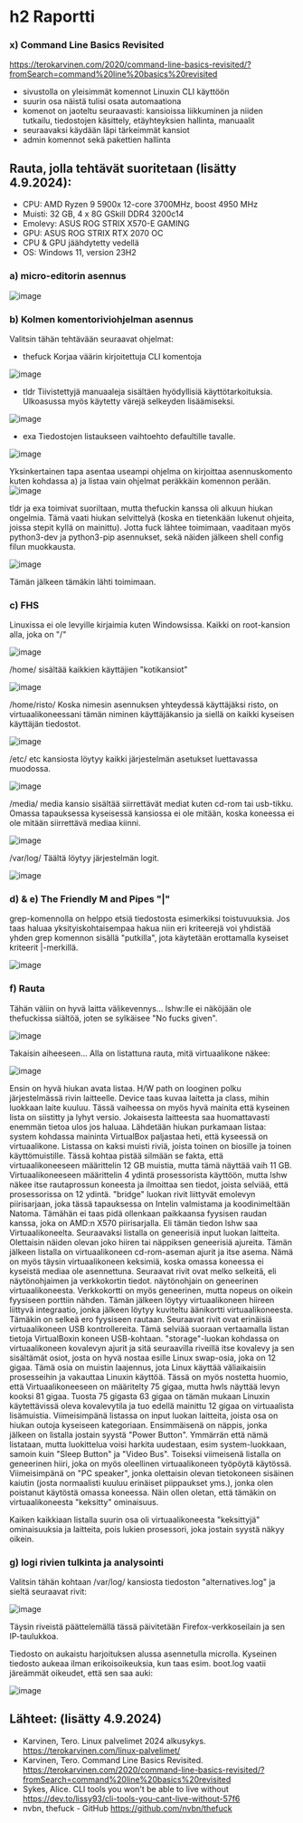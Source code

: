 # h2 Raportti
### x) Command Line Basics Revisited
https://terokarvinen.com/2020/command-line-basics-revisited/?fromSearch=command%20line%20basics%20revisited

* sivustolla on yleisimmät komennot Linuxin CLI käyttöön
* suurin osa näistä tulisi osata automaationa
* komenot on jaoteltu seuraavasti: kansioissa liikkuminen ja niiden tutkailu, tiedostojen käsittely, etäyhteyksien hallinta, manuaalit
* seuraavaksi käydään läpi tärkeimmät kansiot
* admin komennot sekä pakettien hallinta 

## Rauta, jolla tehtävät suoritetaan (lisätty 4.9.2024): 
* CPU: AMD Ryzen 9 5900x 12-core 3700MHz, boost 4950 MHz
* Muisti: 32 GB, 4 x 8G GSkill DDR4 3200c14
* Emolevy: ASUS ROG STRIX X570-E GAMING
* GPU: ASUS ROG STRIX RTX 2070 OC
* CPU & GPU jäähdytetty vedellä 
* OS: Windows 11, version 23H2

### a) micro-editorin asennus

![image](https://github.com/user-attachments/assets/7485b34d-f614-4e58-8e49-94719c57008a)

### b) Kolmen komentoriviohjelman asennus
Valitsin tähän tehtävään seuraavat ohjelmat:
* thefuck
Korjaa väärin kirjoitettuja CLI komentoja

![image](https://github.com/user-attachments/assets/db398715-c12b-4fc7-a2ac-b9fed483ce9e)

* tldr
Tiivistettyjä manuaaleja sisältäen hyödyllisiä käyttötarkoituksia. Ulkoasussa myös käytetty värejä selkeyden lisäämiseksi.

![image](https://github.com/user-attachments/assets/3c2d99a6-7ac9-4385-a622-0e03944ea4b9)

* exa
Tiedostojen listaukseen vaihtoehto defaultille tavalle.

![image](https://github.com/user-attachments/assets/efa10483-f765-4cc2-afd3-8c688e0728a1)

Yksinkertainen tapa asentaa useampi ohjelma on kirjoittaa asennuskomento kuten kohdassa a) ja listaa vain ohjelmat peräkkäin komennon perään.
![image](https://github.com/user-attachments/assets/150dddb9-857d-4270-b148-fae01ecde030)

tldr ja exa toimivat suoriltaan, mutta thefuckin kanssa oli alkuun hiukan ongelmia. Tämä vaati hiukan selvittelyä (koska en tietenkään lukenut ohjeita, joissa stepit kyllä on mainittu). 
Jotta fuck lähtee toimimaan, vaaditaan myös python3-dev ja python3-pip asennukset, sekä näiden jälkeen shell config filun muokkausta.

![image](https://github.com/user-attachments/assets/31bae058-ea2c-4bde-8067-69eb682124d1)

Tämän jälkeen tämäkin lähti toimimaan. 

### c) FHS
Linuxissa ei ole levyille kirjaimia kuten Windowsissa. Kaikki on root-kansion alla, joka on "/"

![image](https://github.com/user-attachments/assets/cb7873fd-0976-4c4c-ae4a-525617a4911a)

/home/
sisältää kaikkien käyttäjien "kotikansiot"

![image](https://github.com/user-attachments/assets/7c3b2a9a-ef03-4c44-b95e-fd439ede3271)

/home/risto/
Koska nimesin asennuksen yhteydessä käyttäjäksi risto, on virtuaalikoneessani tämän niminen käyttäjäkansio ja siellä on kaikki kyseisen käyttäjän tiedostot.

![image](https://github.com/user-attachments/assets/f64e0a66-5ebf-4b89-a6c3-49a840f4419a)

/etc/
etc kansiosta löytyy kaikki järjestelmän asetukset luettavassa muodossa.

![image](https://github.com/user-attachments/assets/f129dd00-1dbc-41b9-8221-24bdab17c604)

/media/
media kansio sisältää siirrettävät mediat kuten cd-rom tai usb-tikku. Omassa tapauksessa kyseisessä kansiossa ei ole mitään, koska koneessa ei ole mitään siirrettävä mediaa kiinni.

![image](https://github.com/user-attachments/assets/1eaa9a97-f3de-4f4a-bf32-403998b17b41)

/var/log/
Täältä löytyy järjestelmän logit.

![image](https://github.com/user-attachments/assets/9650c475-42cc-4eb1-8abc-9fbf2cb02463)

### d) & e) The Friendly M and Pipes "|"
grep-komennolla on helppo etsiä tiedostosta esimerkiksi toistuvuuksia. Jos taas haluaa yksityiskohtaisempaa hakua niin eri kriteerejä voi yhdistää yhden grep komennon sisällä "putkilla", jota käytetään erottamalla kyseiset kriteerit |-merkillä.

![image](https://github.com/user-attachments/assets/2ccb9138-0664-4209-a900-fb315a02b0ca)

### f) Rauta
Tähän väliin on hyvä laitta välikevennys... 
lshw:lle ei näköjään ole thefuckissa siältöä, joten se sylkäisee "No fucks given".

![image](https://github.com/user-attachments/assets/157ff81a-1185-46d3-964b-e467a0b5e986)

Takaisin aiheeseen... Alla on listattuna rauta, mitä virtuaalikone näkee:

![image](https://github.com/user-attachments/assets/8486747a-dca8-46fd-85b1-48fed2535885)

Ensin on hyvä hiukan avata listaa. H/W path on looginen polku järjestelmässä rivin laitteelle. Device taas kuvaa laitetta ja class, mihin luokkaan laite kuuluu. Tässä vaiheessa on myös hyvä mainita että kyseinen lista on siistitty ja lyhyt versio. Jokaisesta laitteesta saa huomattavasti enemmän tietoa ulos jos haluaa.
Lähdetään hiukan purkamaan listaa:
system kohdassa maininta VirtualBox paljastaa heti, että kyseessä on virtuaalikone. Listassa on kaksi muisti riviä, joista toinen on biosille ja toinen käyttömuistille. Tässä kohtaa pistää silmään se fakta, että virtuaalikoneeseen määrittelin 12 GB muistia, mutta tämä näyttää vaih 11 GB.
Virtuaalikoneeseen määrittelin 4 ydintä prosessorista käyttöön, mutta lshw näkee itse rautaprossun koneesta ja ilmoittaa sen tiedot, joista selviää, että prosessorissa on 12 ydintä.
"bridge" luokan rivit liittyvät emolevyn piirisarjaan, joka tässä tapauksessa on Intelin valmistama ja koodinimeltään Natoma. Tämähän ei taas pidä ollenkaan paikkaansa fyysisen raudan kanssa, joka on AMD:n X570 piirisarjalla. Eli tämän tiedon lshw saa Virtuaalikoneelta.
Seuraavaksi listalla on geneerisiä input luokan laitteita. Olettaisin näiden olevan joko hiiren tai näppiksen geneerisiä ajureita.
Tämän jälkeen listalla on virtuaalikoneen cd-rom-aseman ajurit ja itse asema. Nämä on myös täysin virtuaalikoneen keksimiä, koska omassa koneessa ei kyseistä mediaa ole asennettuna.
Seuraavat rivit ovat melko selkeitä, eli näytönohjaimen ja verkkokortin tiedot. näytönohjain on geneerinen virtuaalikoneesta. Verkkokortti on myös geneerinen, mutta nopeus on oikein fyysiseen porttiin nähden. 
Tämän jälkeen löytyy virtuaalikoneen hiireen liittyvä integraatio, jonka jälkeen löytyy kuviteltu äänikortti virtuaalikoneesta. Tämäkin on selkeä ero fyysiseen rautaan.
Seuraavat rivit ovat erinäisiä virtuaalikoneen USB kontrollereita. Tämä selviää suoraan vertaamalla listan tietoja VirtualBoxin koneen USB-kohtaan.
"storage"-luokan kohdassa on virtuaalikoneen kovalevyn ajurit ja sitä seuraavilla riveillä itse kovalevy ja sen sisältämät osiot, josta on hyvä nostaa esille Linux swap-osia, joka on 12 gigaa. Tämä osia on muistin laajennus, jota Linux käyttää väliaikaisiin prosesseihin ja vakauttaa Linuxin käyttöä. Tässä on myös nostetta huomio, että Virtuaalikoneeseen on määritelty 75 gigaa, mutta hwls näyttää levyn kooksi 81 gigaa. Tuosta 75 gigasta 63 gigaa on tämän mukaan Linuxin käytettävissä oleva kovalevytila ja tuo edellä mainittu 12 gigaa on virtuaalista lisämuistia.
Viimeisimpänä listassa on input luokan laitteita, joista osa on hiukan outoja kyseiseen kategoriaan. Ensimmäisenä on näppis, jonka jälkeen on listalla jostain syystä "Power Button". Ymmärrän että nämä listataan, mutta luokittelua voisi harkita uudestaan, esim system-luokkaan, samoin kuin "Sleep Button" ja "Video Bus". Toiseksi viimeisenä listalla on geneerinen hiiri, joka on myös oleellinen virtuaalikoneen työpöytä käytössä. Viimeisimpänä on "PC speaker", jonka olettaisin olevan tietokoneen sisäinen kaiutin (josta normaalisti kuuluu erinäiset piippaukset yms.), jonka olen poistanut käytöstä omassa koneessa. Näin ollen oletan, että tämäkin on virtuaalikoneesta "keksitty" ominaisuus.

Kaiken kaikkiaan listalla suurin osa oli virtuaalikoneesta "keksittyjä" ominaisuuksia ja laitteita, pois lukien prosessori, joka jostain syystä näkyy oikein.

### g) logi rivien tulkinta ja analysointi

Valitsin tähän kohtaan /var/log/ kansiosta tiedoston "alternatives.log" ja sieltä seuraavat rivit:

![image](https://github.com/user-attachments/assets/b59738eb-27e7-463c-ade0-ad04b5f35fe4)

Täysin riveistä päättelemällä tässä päivitetään Firefox-verkkoseilain ja sen IP-taulukkoa. 

Tiedosto on aukaistu harjoituksen alussa asennetulla microlla. Kyseinen tiedosto aukeaa ilman erikoisoikeuksia, kun taas esim. boot.log vaatii järeämmät oikeudet, että sen saa auki:

![image](https://github.com/user-attachments/assets/fb67cfab-6341-4ff2-83ad-36321e00dcdf)

## Lähteet: (lisätty 4.9.2024)
- Karvinen, Tero. Linux palvelimet 2024 alkusykys. https://terokarvinen.com/linux-palvelimet/
- Karvinen, Tero. Command Line Basics Revisited. https://terokarvinen.com/2020/command-line-basics-revisited/?fromSearch=command%20line%20basics%20revisited
- Sykes, Alice. CLI tools you won't be able to live without https://dev.to/lissy93/cli-tools-you-cant-live-without-57f6
- nvbn, thefuck - GitHub https://github.com/nvbn/thefuck
